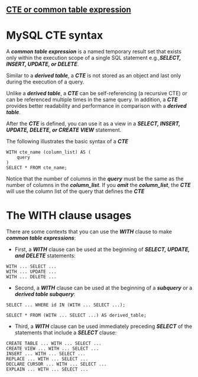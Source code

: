 ## [**CTE or common table expression**](https://www.mysqltutorial.org/mysql-cte/)

# MySQL CTE syntax

A **_common table expression_** is a named temporary result set that exists only within the execution scope of a single SQL statement e.g.,**_SELECT, INSERT, UPDATE, or DELETE_**.


Similar to a **_derived table_**, a **_CTE_** is not stored as an object and last only during the execution of a query.

Unlike a **_derived table_**, a **_CTE_** can be self-referencing (a recursive CTE) or can be referenced multiple times in the same query. In addition, a **_CTE_** provides better readability and performance in comparison with a **_derived table_**.

After the **_CTE_** is defined, you can use it as a view in a **_SELECT, INSERT, UPDATE, DELETE, or CREATE VIEW_** statement.

The following illustrates the basic syntax of a **_CTE_**
```
WITH cte_name (column_list) AS (
    query
) 
SELECT * FROM cte_name;
```

Notice that the number of columns in the **_query_** must be the same as the number of columns in the **_column_list_**. If you **_omit_** the **_column_list_**, the **_CTE_** will use the column list of the query that defines the **_CTE_**


# The WITH clause usages

There are some contexts that you can use the **_WITH_** clause to make **_common table expressions_**:

* First, a **_WITH_** clause can be used at the beginning of **_SELECT, UPDATE, and DELETE_** statements:
```
WITH ... SELECT ...
WITH ... UPDATE ...
WITH ... DELETE ...
```

* Second, a **_WITH_** clause can be used at the beginning of a **_subquery_** or a **_derived table subquery_**:
```
SELECT ... WHERE id IN (WITH ... SELECT ...);

SELECT * FROM (WITH ... SELECT ...) AS derived_table;
```

* Third, a **_WITH_** clause can be used immediately preceding **_SELECT_** of the statements that include a **_SELECT_** clause:
```
CREATE TABLE ... WITH ... SELECT ...
CREATE VIEW ... WITH ... SELECT ...
INSERT ... WITH ... SELECT ...
REPLACE ... WITH ... SELECT ...
DECLARE CURSOR ... WITH ... SELECT ...
EXPLAIN ... WITH ... SELECT ...
```




